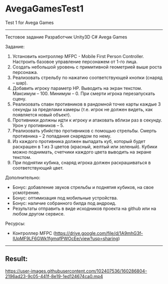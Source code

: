 # AvegaGamesTest1
Test 1 for Avega Games

---
Тестовое задание Разработчик Unity3D C#
Avega Games

Задание:
1.	Установить контроллер MFPC - Mobile First Person Controller. Настроить базовое управление персонажем от 1-го лица. 
2.	Создать небольшой уровень с примитивной геометрией выше роста персонажа.
3.	Реализовать стрельбу по нажатию соответствующей кнопки (снаряд – шар).
4.	Добавить игроку параметр HP. Выводить на экран текстом. Максимум – 100. Минимум – 0. При смерти игрока перезапускать сцену. 
5.	Реализовать спавн противников в рандомной точке карты каждые 3 секунды за пределами камеры (т.е. игрок не должен видеть, как появляется новый объект).
6.	Противники должны идти к игроку и атаковать вблизи раз в секунду. Урон у противников – 5. 
7.	Реализовать убийство противников с помощью стрельбы. Смерть противника – 2 попадания снарядом по нему.
8.	Из каждого противника должен выпадать куб, который будет раскрашен в 1 из 3 цветов (красный, желтый или зеленый). Кубики можно поднимать, счетчики каждого цвета выводить на экране текстом.
9.	При поднятии кубика, снаряд игрока должен раскрашиваться в соответствующий цвет.

Дополнительно:
*	Бонус: добавление звуков стрельбы и поднятия кубиков, на свое усмотрение.
*	Бонус: оптимизация под мобильные устройства.
*	Бонус: наличие собранного билда под андроид.
*	Результаты отправить в виде исходников проекта на github или на любом другом сервисе.

Ресурсы:
*	Контроллер MFPC (https://drive.google.com/file/d/1A9mhG3f-IUpMF9LF6GWk1fgmqfPWOcEe/view?usp=sharing)

---
## Result:

https://user-images.githubusercontent.com/102407536/160286804-2196ad23-9c05-441f-8e19-1ed124674ca0.mp4
